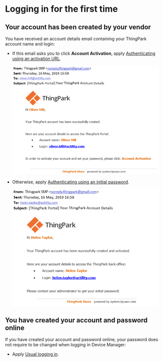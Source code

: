# Logging in for the first time

## Your account has been created by your vendor

You have received an account details email containing your ThingPark
account name and login:

- If this email asks you to click **Account Activation**, apply
  [Authenticating using an activation
  URL](./orphans/dmug-authenticate-activation-url.md).

  ![](./_images/logging-in-for-the-first-time.png)

- Otherwise, apply [Authenticating using an initial
  password](./orphans/dmug-authenticate-initial-password.md).

  ![](./_images/logging-in-for-the-first-time-5.png)

## You have created your account and password online

If you have created your account and password online, your password does
not require to be changed when logging in Device Manager:

- Apply [Usual logging in](./usual-logging-in.md).

